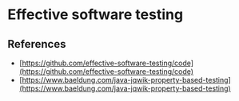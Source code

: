 # Effective software testing

## References

- [https://github.com/effective-software-testing/code](https://github.com/effective-software-testing/code)
- [https://www.baeldung.com/java-jqwik-property-based-testing](https://www.baeldung.com/java-jqwik-property-based-testing)
